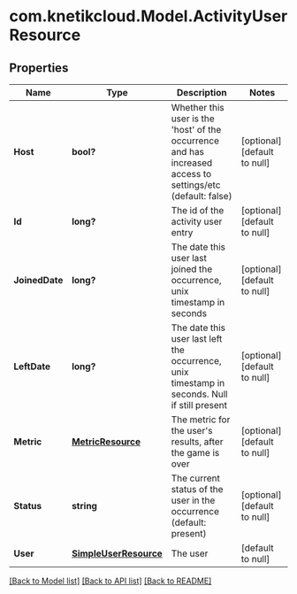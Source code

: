 # com.knetikcloud.Model.ActivityUserResource
## Properties

Name | Type | Description | Notes
------------ | ------------- | ------------- | -------------
**Host** | **bool?** | Whether this user is the &#39;host&#39; of the occurrence and has increased access to settings/etc (default: false) | [optional] [default to null]
**Id** | **long?** | The id of the activity user entry | [optional] [default to null]
**JoinedDate** | **long?** | The date this user last joined the occurrence, unix timestamp in seconds | [optional] [default to null]
**LeftDate** | **long?** | The date this user last left the occurrence, unix timestamp in seconds. Null if still present | [optional] [default to null]
**Metric** | [**MetricResource**](MetricResource.md) | The metric for the user&#39;s results, after the game is over | [optional] [default to null]
**Status** | **string** | The current status of the user in the occurrence (default: present) | [optional] [default to null]
**User** | [**SimpleUserResource**](SimpleUserResource.md) | The user | [default to null]

[[Back to Model list]](../README.md#documentation-for-models) [[Back to API list]](../README.md#documentation-for-api-endpoints) [[Back to README]](../README.md)

